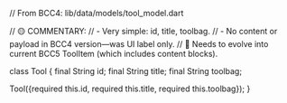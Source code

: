 // From BCC4: lib/data/models/tool_model.dart

// 🟡 COMMENTARY:
// - Very simple: id, title, toolbag.
// - No content or payload in BCC4 version—was UI label only.
// 🔁 Needs to evolve into current BCC5 ToolItem (which includes content blocks).

class Tool {
  final String id;
  final String title;
  final String toolbag;

  Tool({required this.id, required this.title, required this.toolbag});
}
